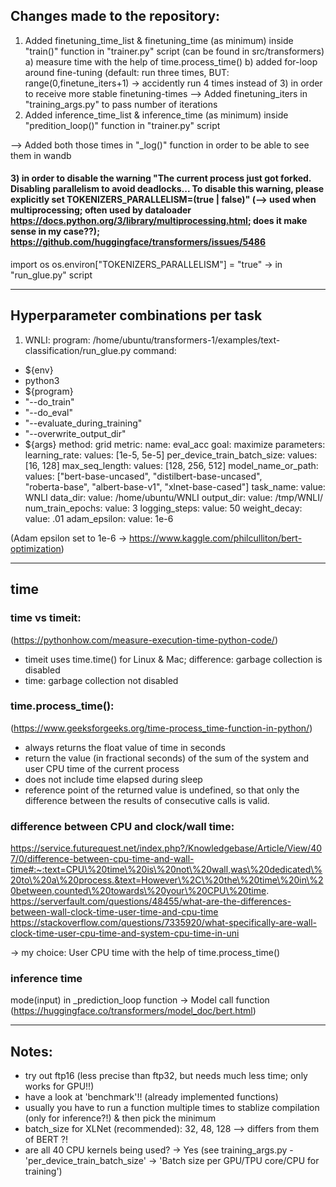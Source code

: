 ## Changes made to the repository:

1) Added finetuning_time_list & finetuning_time (as minimum) inside "train()" function in "trainer.py" script (can be found in src/transformers)
  a) measure time with the help of time.process_time()
  b) added for-loop around fine-tuning (default: run three times, BUT: range(0,finetune_iters+1) -> accidently run 4 times instead of 3) 
     in order to receive more stable finetuning-times
      --> Added finetuning_iters in "training_args.py" to pass number of iterations
2) Added inference_time_list & inference_time (as minimum) inside "predition_loop()" function in "trainer.py" script
 
--> Added both those times in "_log()" function in order to be able to see them in wandb

#### 3) in order to disable the warning "The current process just got forked. Disabling parallelism to avoid deadlocks... To disable this warning, please explicitly set TOKENIZERS_PARALLELISM=(true | false)" (--> used when multiprocessing; often used by dataloader https://docs.python.org/3/library/multiprocessing.html; does it make sense in my case??); https://github.com/huggingface/transformers/issues/5486
  import os
  os.environ["TOKENIZERS_PARALLELISM"] = "true"
      -> in "run_glue.py" script
      
      
------------------------

## Hyperparameter combinations per task

1) WNLI:
program: /home/ubuntu/transformers-1/examples/text-classification/run_glue.py
command:
  - ${env}
  - python3
  - ${program}
  - "--do_train" 
  - "--do_eval" 
  - "--evaluate_during_training" 
  - "--overwrite_output_dir"
  - ${args}
method: grid
metric:
  name: eval_acc
  goal: maximize
parameters:
  learning_rate:
    values: [1e-5, 5e-5]
  per_device_train_batch_size:
    values: [16, 128]
  max_seq_length:
    values: [128, 256, 512]
  model_name_or_path:
    values: ["bert-base-uncased", 
    "distilbert-base-uncased",  
    "roberta-base", 
    "albert-base-v1",
    "xlnet-base-cased"]
  task_name: 
    value: WNLI
  data_dir: 
    value: /home/ubuntu/WNLI 
  output_dir: 
    value: /tmp/WNLI/
  num_train_epochs:
    value: 3
  logging_steps:
    value: 50
  weight_decay:
    value: .01
  adam_epsilon:
    value: 1e-6

(Adam epsilon set to 1e-6 -> https://www.kaggle.com/philculliton/bert-optimization)

--------------------

## time

### time vs timeit: 
(https://pythonhow.com/measure-execution-time-python-code/)
 - timeit uses time.time() for Linux \& Mac; difference: garbage collection is disabled
 - time: garbage collection not disabled
 
### time.process_time(): 
(https://www.geeksforgeeks.org/time-process_time-function-in-python/)
 - always returns the float value of time in seconds
 - return the value (in fractional seconds) of the sum of the system and user CPU time of the current process
 - does not include time elapsed during sleep
 - reference point of the returned value is undefined, so that only the difference between the results of consecutive calls is valid.

### difference between CPU and clock/wall time:
https://service.futurequest.net/index.php?/Knowledgebase/Article/View/407/0/difference-between-cpu-time-and-wall-time#:~:text=CPU\%20time\%20is\%20not\%20wall,was\%20dedicated\%20to\%20a\%20process.&text=However\%2C\%20the\%20time\%20in\%20between,counted\%20towards\%20your\%20CPU\%20time.
https://serverfault.com/questions/48455/what-are-the-differences-between-wall-clock-time-user-time-and-cpu-time
https://stackoverflow.com/questions/7335920/what-specifically-are-wall-clock-time-user-cpu-time-and-system-cpu-time-in-uni

-> my choice: User CPU time with the help of time.process_time()

### inference time
mode(input) in _prediction_loop function -> Model call function (https://huggingface.co/transformers/model_doc/bert.html)

-------------------
    
## Notes:

- try out ftp16 (less precise than ftp32, but needs much less time; only works for GPU!!)
- have a look at 'benchmark'!! (already implemented functions)
- usually you have to run a function multiple times to stablize compilation (only for inference?!) & then pick the minimum
- batch_size for XLNet (recommended): 32, 48, 128 --> differs from them of BERT ?!
- are all 40 CPU kernels being used? -> Yes (see training_args.py - 'per_device_train_batch_size' -> 'Batch size per GPU/TPU core/CPU for training')

